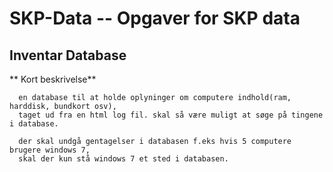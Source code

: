 # SKP-Data -- Opgaver for SKP data


## Inventar Database
** Kort beskrivelse**

      en database til at holde oplyninger om computere indhold(ram, harddisk, bundkort osv),
      taget ud fra en html log fil. skal så være muligt at søge på tingene i database.
      
      der skal undgå gentagelser i databasen f.eks hvis 5 computere brugere windows 7, 
      skal der kun stå windows 7 et sted i databasen.

